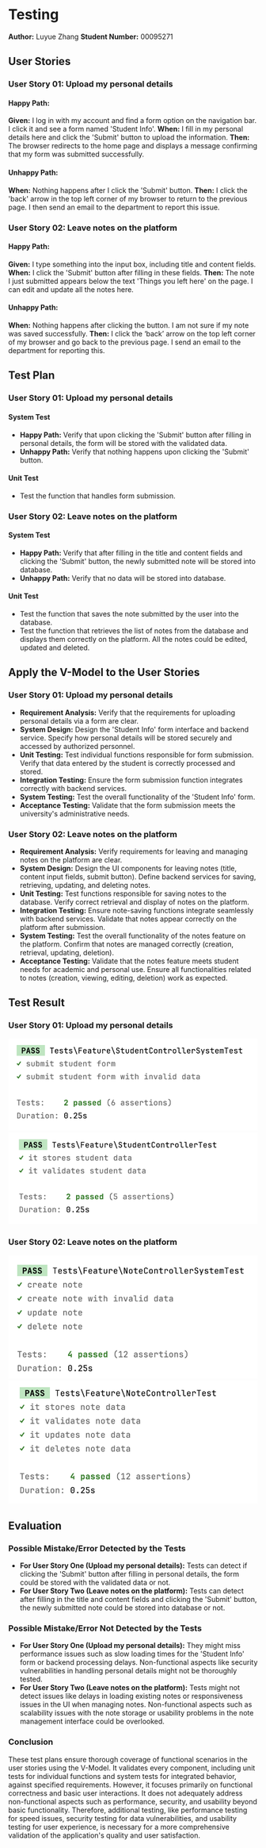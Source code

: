 # Testing

**Author:** Luyue Zhang
**Student Number:** 00095271

## User Stories

### User Story 01: Upload my personal details

#### Happy Path:

**Given:** I log in with my account and find a form option on the navigation bar. I click it and see a form named 'Student Info'.
**When:** I fill in my personal details here and click the 'Submit' button to upload the information.
**Then:** The browser redirects to the home page and displays a message confirming that my form was submitted successfully.

#### Unhappy Path:

**When:** Nothing happens after I click the 'Submit' button.
**Then:** I click the 'back' arrow in the top left corner of my browser to return to the previous page. I then send an email to the department to report this issue.

### User Story 02: Leave notes on the platform

#### Happy Path:

**Given:** I type something into the input box, including title and content fields.
**When:** I click the 'Submit' button after filling in these fields.
**Then:** The note I just submitted appears below the text 'Things you left here' on the page. I can edit and update all the notes here.

#### Unhappy Path:

**When:** Nothing happens after clicking the button. I am not sure if my note was saved successfully.
**Then:** I click the ‘back’ arrow on the top left corner of my browser and go back to the previous page. I send an email to the department for reporting this.

## Test Plan

### User Story 01: Upload my personal details

#### System Test

- **Happy Path:** Verify that upon clicking the 'Submit' button after filling in personal details, the form will be stored with the validated data.
- **Unhappy Path:** Verify that nothing happens upon clicking the 'Submit' button.

#### Unit Test

- Test the function that handles form submission.

### User Story 02: Leave notes on the platform

#### System Test

- **Happy Path:** Verify that after filling in the title and content fields and clicking the 'Submit' button, the newly submitted note will be stored into database.
- **Unhappy Path:** Verify that no data will be stored into database.

#### Unit Test

- Test the function that saves the note submitted by the user into the database.
- Test the function that retrieves the list of notes from the database and displays them correctly on the platform. All the notes could be edited, updated and deleted.

## Apply the V-Model to the User Stories

### User Story 01: Upload my personal details

- **Requirement Analysis:** Verify that the requirements for uploading personal details via a form are clear.
- **System Design:** Design the 'Student Info' form interface and backend service. Specify how personal details will be stored securely and accessed by authorized personnel.
- **Unit Testing:** Test individual functions responsible for form submission. Verify that data entered by the student is correctly processed and stored.
- **Integration Testing:** Ensure the form submission function integrates correctly with backend services.
- **System Testing:** Test the overall functionality of the 'Student Info' form.
- **Acceptance Testing:** Validate that the form submission meets the university's administrative needs.

### User Story 02: Leave notes on the platform

- **Requirement Analysis:** Verify requirements for leaving and managing notes on the platform are clear.
- **System Design:** Design the UI components for leaving notes (title, content input fields, submit button). Define backend services for saving, retrieving, updating, and deleting notes.
- **Unit Testing:** Test functions responsible for saving notes to the database. Verify correct retrieval and display of notes on the platform.
- **Integration Testing:** Ensure note-saving functions integrate seamlessly with backend services. Validate that notes appear correctly on the platform after submission.
- **System Testing:** Test the overall functionality of the notes feature on the platform. Confirm that notes are managed correctly (creation, retrieval, updating, deletion).
- **Acceptance Testing:** Validate that the notes feature meets student needs for academic and personal use. Ensure all functionalities related to notes (creation, viewing, editing, deletion) work as expected.

## Test Result

### User Story 01: Upload my personal details

![`StudentControllerSystemTest`](public/image/StudentControllerSystemTest.png)
![`StudentControllerTest`](public/image/StudentControllerTest.png)

### User Story 02: Leave notes on the platform

![`NoteControllerSystemTest`](public/image/NoteControllerSystemTest.png)
![`NoteControllerTest`](public/image/NoteControllerTest.png)

## Evaluation

### Possible Mistake/Error Detected by the Tests

- **For User Story One (Upload my personal details):** Tests can detect if clicking the 'Submit' button after filling in personal details, the form could be stored with the validated data or not.
- **For User Story Two (Leave notes on the platform):** Tests can detect after filling in the title and content fields and clicking the 'Submit' button, the newly submitted note could be stored into database or not.

### Possible Mistake/Error Not Detected by the Tests

- **For User Story One (Upload my personal details):** They might miss performance issues such as slow loading times for the 'Student Info' form or backend processing delays. Non-functional aspects like security vulnerabilities in handling personal details might not be thoroughly tested.
- **For User Story Two (Leave notes on the platform):** Tests might not detect issues like delays in loading existing notes or responsiveness issues in the UI when managing notes. Non-functional aspects such as scalability issues with the note storage or usability problems in the note management interface could be overlooked.

### Conclusion

These test plans ensure thorough coverage of functional scenarios in the user stories using the V-Model. It validates every component, including unit tests for individual functions and system tests for integrated behavior, against specified requirements. However, it focuses primarily on functional correctness and basic user interactions. It does not adequately address non-functional aspects such as performance, security, and usability beyond basic functionality. Therefore, additional testing, like performance testing for speed issues, security testing for data vulnerabilities, and usability testing for user experience, is necessary for a more comprehensive validation of the application's quality and user satisfaction.
